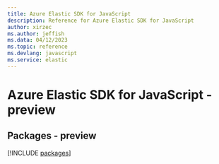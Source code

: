 ```yaml
---
title: Azure Elastic SDK for JavaScript
description: Reference for Azure Elastic SDK for JavaScript
author: xirzec
ms.author: jeffish
ms.data: 04/12/2023
ms.topic: reference
ms.devlang: javascript
ms.service: elastic
---
```

# Azure Elastic SDK for JavaScript - preview
## Packages - preview
[!INCLUDE [packages](elastic-index.md)]